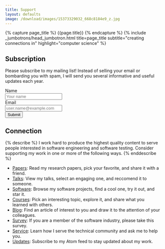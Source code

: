```yaml
---
title: Support
layout: defaults
image: /download/images/15373329032_668c8184e9_z.jpg
---
```


{% capture page_title %} {{page.title}} {% endcapture %}
{% include _jumbotrons/head_jumbotron.html title=page_title subtitle="creating connections in" highlight="computer science" %}

## Subscription

Please subscribe to my mailing list! Instead of selling your email or bombarding you with spam, I will send you several
informative and useful updates each year. <br>

<form name="mailinglist" method="POST" action="/emailthanks/" netlify-honeypot="bot-field" netlify>

  <!-- Request the name -->
  <div class="form-group">
    <label for="name">Name</label >
    <div class="row">
      <div class="col">
        <input type="text" class="form-control" name="name" id="name" placeholder="Your name" required>
      </div>
    </div>
  </div>

  <!-- Request the email -->
  <div class="form-group">
    <label for="reply_to">Email</label>
    <div class="row">
      <div class="col">
        <input type="email" class="form-control" name="reply_to" id="reply_to" placeholder="user.name@example.com" required>
      </div>
    </div>
  </div>

  <!-- Display the button -->
  <!-- Transmit a hidden field for spam detection -->
  <div class="form-group">
  <button type="submit" class="btn btn-info">Submit</button>
  <input type="hidden" name="bot-field"/>
  </div>

</form>

## Connection

{% describe %}
I work hard to produce the highest quality content to serve people interested in software engineering and software testing.
Consider supporting my work in one or more of the following ways.
{% enddescribe %}

<ul>

<li><a class="major" href="{{site.baseurl}}research/papers/">Papers</a>:
Read my research papers, pick your favorite, and share it with a friend.</li>

<li><a class="major" href="{{site.baseurl}}research/presentations/">Talks</a>:
View my talks, select an engaging one, and reccomend it to someone.</li>

<li><a class="major" href="{{site.baseurl}}software/">Software</a>:
Browse my software projects, find a cool one, try it out, and star it.</li>

<li><a class="major" href="{{site.baseurl}}teaching/">Courses</a>:
Pick an interesting topic, explore it, and share what you learned with others.</li>

<li><a class="major" href="{{site.baseurl}}blog/">Blog</a>:
Find an article of interest to you and draw it to the attention of your colleagues.</li>

<li><a class="major" href="{{site.baseurl}}seed/">Survey</a>:
If you are a member of the software industry, please take this survey.</li>

<li><a class="major" href="{{site.baseurl}}service/">Service</a>:
Learn how I serve the technical community and ask me to help you.</li>

<li><a class="major" href="{{site.baseurl}}feed/index.xml">Updates</a>:
Subscribe to my Atom feed to stay updated about my work.</li>

</ul>
